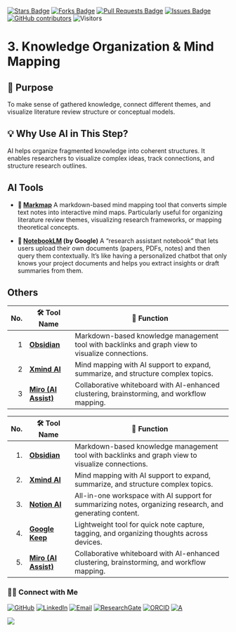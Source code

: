 <a href="https://github.com/drshahizan/short-course/stargazers"><img src="https://img.shields.io/github/stars/drshahizan/short-course" alt="Stars Badge"/></a>
<a href="https://github.com/drshahizan/short-course/network/members"><img src="https://img.shields.io/github/forks/drshahizan/short-course" alt="Forks Badge"/></a>
<a href="https://github.com/drshahizan/short-course/pulls"><img src="https://img.shields.io/github/issues-pr/drshahizan/short-course" alt="Pull Requests Badge"/></a>
<a href="https://github.com/drshahizan/short-course"><img src="https://img.shields.io/github/issues/drshahizan/short-course" alt="Issues Badge"/></a>
<a href="https://github.com/drshahizan/short-course/graphs/contributors"><img alt="GitHub contributors" src="https://img.shields.io/github/contributors/drshahizan/short-course?color=2b9348"></a>
![Visitors](https://api.visitorbadge.io/api/visitors?path=https%3A%2F%2Fgithub.com%2Fdrshahizan%2Fshort-course&labelColor=%23d9e3f0&countColor=%23697689&style=flat)

# 3. Knowledge Organization & Mind Mapping

## 🔸 Purpose
To make sense of gathered knowledge, connect different themes, and visualize literature review structure or conceptual models.

## 💡 Why Use AI in This Step?
AI helps organize fragmented knowledge into coherent structures. It enables researchers to visualize complex ideas, track connections, and structure research outlines.

## AI Tools

* **🧭 [Markmap](./ai/markmap.md)**
A markdown-based mind mapping tool that converts simple text notes into interactive mind maps. Particularly useful for organizing literature review themes, visualizing research frameworks, or mapping theoretical concepts.

* **📒 [NotebookLM](./ai/notebook.md) (by Google)**
A “research assistant notebook” that lets users upload their own documents (papers, PDFs, notes) and then query them contextually. It’s like having a personalized chatbot that only knows your project documents and helps you extract insights or draft summaries from them.

## Others

| No. | 🛠 **Tool Name**                                                   | 📖 **Function** |
| ---: | ------------------------------------------------------------------ | -------------------------------------------------------------------------------------------------------- |
| 1   | [**Obsidian**](https://obsidian.md/)                               | Markdown-based knowledge management tool with backlinks and graph view to visualize connections.         |
| 2   | [**Xmind AI**](https://xmind.app/)                              | Mind mapping with AI support to expand, summarize, and structure complex topics.                         |
| 3   | [**Miro (AI Assist)**](https://miro.com/)                          | Collaborative whiteboard with AI-enhanced clustering, brainstorming, and workflow mapping.               |

| No. | 🛠 **Tool Name**                                  | 📖 **Function**                                                                                          |
| --: | ------------------------------------------------- | -------------------------------------------------------------------------------------------------------- |
|   1. | [**Obsidian**](https://obsidian.md/)              | Markdown-based knowledge management tool with backlinks and graph view to visualize connections.         |
|   2. | [**Xmind AI**](https://xmind.app/)                | Mind mapping with AI support to expand, summarize, and structure complex topics.                         |
|   3. | [**Notion AI**](https://www.notion.so/product/ai) | All-in-one workspace with AI support for summarizing notes, organizing research, and generating content. |
|   4. | [**Google Keep**](https://keep.google.com/)       | Lightweight tool for quick note capture, tagging, and organizing thoughts across devices.                |
|  5. | [**Miro (AI Assist)**](https://miro.com/)         | Collaborative whiteboard with AI-enhanced clustering, brainstorming, and workflow mapping.               |

### 🙌🏻 Connect with Me
<p align="left">
    <a href="https://github.com/drshahizan" target="_blank"><img alt="GitHub" src="https://img.shields.io/badge/-@drshahizan-181717?style=flat-square&logo=GitHub&logoColor=white"></a>
    <a href="https://www.linkedin.com/in/drshahizan" target="_blank"><img alt="LinkedIn" src="https://img.shields.io/badge/-drshahizan-blue?style=flat-square&logo=Linkedin&logoColor=white&link=https://www.linkedin.com/in/drshahizan/"></a>
    <a href="mailto:shahizan@utm.my" target="_blank"><img alt="Email" src="https://img.shields.io/badge/-shahizan@utm.my-c14438?style=flat-square&logo=Gmail&logoColor=white&link=mailto:shahizan@utm.my.com"></a>
    <a href="https://www.researchgate.net/profile/Mohd-Othman-28" target="_blank"><img alt="ResearchGate" src="https://img.shields.io/badge/-ResearchGate-00CCBB?style=flat-square&logo=ResearchGate&logoColor=white"></a>
    <a href="https://orcid.org/0000-0003-4261-1873" target="_blank"><img alt="ORCID" src="https://img.shields.io/badge/-ORCID-A6CE39?style=flat-square&logo=ORCID&logoColor=white"></a> 
 <a href="https://visitorbadge.io/status?path=https%3A%2F%2Fgithub.com%2Fdrshahizan" target="_blank"><img alt="A" src="https://api.visitorbadge.io/api/visitors?path=https%3A%2F%2Fgithub.com%2Fdrshahizan&labelColor=%23697689&countColor=%23555555&style=plastic"></a>
 
![](https://hit.yhype.me/github/profile?user_id=81284918)
</p>
